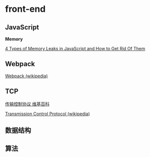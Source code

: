 # front-end
## JavaScript
**Memory**

[4 Types of Memory Leaks in JavaScript and How to Get Rid Of Them](https://auth0.com/blog/four-types-of-leaks-in-your-javascript-code-and-how-to-get-rid-of-them/)
## Webpack
[Webpack (wikipedia)](https://en.wikipedia.org/wiki/Webpack)
## TCP
[传输控制协议 维基百科](https://zh.wikipedia.org/wiki/%E4%BC%A0%E8%BE%93%E6%8E%A7%E5%88%B6%E5%8D%8F%E8%AE%AE)

[Transmission Control Protocol (wikipedia)](https://en.wikipedia.org/wiki/Transmission_Control_Protocol)
## 数据结构
## 算法
